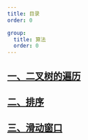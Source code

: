 ```yaml
---
title: 目录
order: 0

group:
  title: 算法
  order: 0
---
```


## [一、二叉树的遍历](/base/algorithm/btreemap)

## [二、排序](/base/algorithm/sort)

## [三、滑动窗口](//base/algorithm/slidingwindow)
